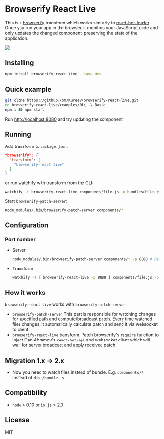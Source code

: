# Browserify React Live
This is a [browserify](https://github.com/substack/node-browserify) transform which works similarly to [react-hot-loader](https://github.com/gaearon/react-hot-loader).
Once you run your app in the browser, it monitors your JavaScript code and only updates the changed component, preserving the state of the application.

<img src="https://habrastorage.org/files/f42/100/e62/f42100e623b94bcc955c44ac65082028.gif"/>

## Installing
```bash
npm install browserify-react-live --save-dev
```

## Quick example
```bash
git clone https://github.com/Kureev/browserify-react-live.git
cd browserify-react-live/examples/01\ -\ Basic
npm i && npm start
```

Run [http://localhost:8080](http://localhost:8080) and try updating the component.

## Running

Add transform to `package.json`:
```json
"browserify": {
  "transform": [
    "browserify-react-live"
  ]
}
```
or run watchify with transform from the CLI:
```bash
watchify -t browserify-react-live components/file.js -o bundles/file.js
```

Start `browserify-patch-server`:
```bash
node_modules/.bin/browserify-patch-server components/*
```


## Configuration
### Port number

- Server
  ```bash
  node_modules/.bin/browserify-patch-server components/* -p 8888 # Default is 8081
  ```

- Transform
  ```bash
  watchify -t [ browserify-react-live -p 8888 ] components/file.js -o bundles/file.js # Default is 8080
  ```

## How it works
`browserify-react-live` works with `browserify-patch-server`:
- `browserify-patch-server`
  This part is responsible for watching changes for specified path and compute/broadcast patch. Every time watched files changes, it automatically calculate patch and send it via websocket to client.
- `browserify-react-live` transform. Patch browserify's `require` function to inject Dan Abramov's `react-hot-api` and websocket client which will wait for server broadcast and apply received patch.



## Migration 1.x -> 2.x
- Now you need to watch files instead of bundle. E.g. `components/*` instead of `dist/bundle.js`

## Compatibility
- `node` > 0.10 or `io.js` > 2.0

## License
MIT
